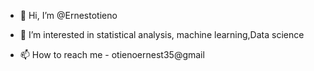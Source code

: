 - 👋 Hi, I’m @Ernestotieno
- 👀 I’m interested in statistical analysis, machine learning,Data science 

- 📫 How to reach me - otienoernest35@gmail
  


<!---
Ernestotieno/Ernestotieno is a ✨ special ✨ repository because its `README.md` (this file) appears on your GitHub profile.
You can click the Preview link to take a look at your changes.
--->
